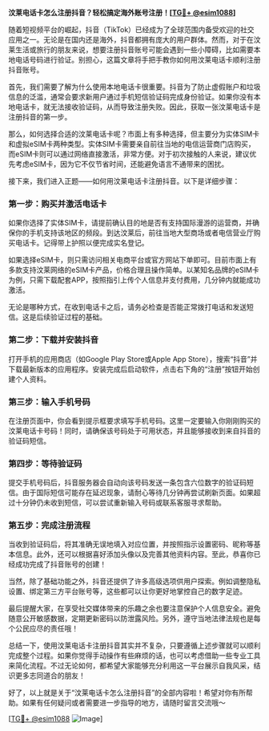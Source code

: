 **汶莱电话卡怎么注册抖音？轻松搞定海外账号注册！[[TG💪+ @esim1088](https://t.me/s/esim1088)]**

随着短视频平台的崛起，抖音（TikTok）已经成为了全球范围内备受欢迎的社交应用之一。无论是在国内还是海外，抖音都拥有庞大的用户群体。然而，对于在汶莱生活或旅行的朋友来说，想要注册抖音账号可能会遇到一些小障碍，比如需要本地电话号码进行验证。别担心，这篇文章将手把手教你如何用汶莱电话卡顺利注册抖音账号。

首先，我们需要了解为什么使用本地电话卡很重要。抖音为了防止虚假账户和垃圾信息的泛滥，通常会要求新用户通过手机短信验证码完成身份验证。如果你没有本地电话卡，就无法接收验证码，从而导致注册失败。因此，获取一张汶莱电话卡是注册抖音的第一步。

那么，如何选择合适的汶莱电话卡呢？市面上有多种选择，但主要分为实体SIM卡和虚拟eSIM卡两种类型。实体SIM卡需要亲自前往当地的电信运营商门店购买，而eSIM卡则可以通过网络直接激活，非常方便。对于初次接触的人来说，建议优先考虑eSIM卡，因为它不仅节省时间，还能避免语言不通带来的困扰。

接下来，我们进入正题——如何用汶莱电话卡注册抖音。以下是详细步骤：

### 第一步：购买并激活电话卡

如果你选择了实体SIM卡，请提前确认目的地是否有支持国际漫游的运营商，并确保你的手机支持该地区的频段。到达汶莱后，前往当地大型商场或者电信营业厅购买电话卡。记得带上护照以便完成实名登记。

如果选择eSIM卡，则只需访问相关电商平台或官方网站下单即可。目前市面上有多款支持汶莱网络的eSIM卡产品，价格合理且操作简单。以某知名品牌的eSIM卡为例，只需下载配套APP，按照指引上传个人信息并支付费用，几分钟内就能成功激活。

无论是哪种方式，在收到电话卡之后，请务必检查是否能正常拨打电话和发送短信。这是后续验证过程的基础。

### 第二步：下载并安装抖音

打开手机的应用商店（如Google Play Store或Apple App Store），搜索“抖音”并下载最新版本的应用程序。安装完成后启动软件，点击右下角的“注册”按钮开始创建个人资料。

### 第三步：输入手机号码

在注册页面中，你会看到提示框要求填写手机号码。这里一定要输入你刚刚购买的汶莱电话卡号码！同时，请确保该号码处于可用状态，并且能够接收到来自抖音的验证码短信。

### 第四步：等待验证码

提交手机号码后，抖音服务器会自动向该号码发送一条包含六位数字的验证码短信。由于国际短信可能存在延迟现象，请耐心等待几分钟再尝试刷新页面。如果超过十分钟仍未收到短信，可以尝试重新输入号码或联系客服寻求帮助。

### 第五步：完成注册流程

当收到验证码后，将其准确无误地填入对应位置，并按照指示设置密码、昵称等基本信息。此外，还可以根据喜好添加头像以及完善其他资料内容。至此，恭喜你已经成功完成了抖音账号的创建！

当然，除了基础功能之外，抖音还提供了许多高级选项供用户探索。例如调整隐私设置、绑定第三方平台账号等，这些都可以让你更好地掌控自己的数字足迹。

最后提醒大家，在享受社交媒体带来的乐趣之余也要注意保护个人信息安全。避免随意公开敏感数据，定期更新密码以防泄露风险。另外，遵守当地法律法规也是每个公民应尽的责任哦！

总结一下，使用汶莱电话卡注册抖音其实并不复杂，只要遵循上述步骤就可以顺利完成整个过程。如果你觉得手动操作有些麻烦的话，也可以考虑借助一些专业工具来简化流程。不过无论如何，都希望大家能够充分利用这一平台展示自我风采，结识更多志同道合的朋友！

好了，以上就是关于“汶莱电话卡怎么注册抖音”的全部内容啦！希望对你有所帮助。如果有任何疑问或者需要进一步指导的地方，请随时留言交流哦～ 

[[TG💪+ @esim1088](https://t.me/s/esim1088) ![Image](https://i.postimg.cc/4NQfJmqS/Snipaste-2025-05-13-00-14-12.png)]